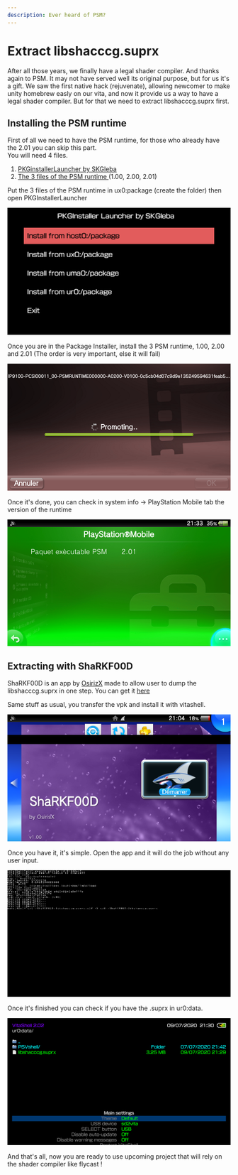 ```yaml
---
description: Ever heard of PSM?
---
```


# Extract libshacccg.suprx

After all those years, we finally have a legal shader compiler. And thanks again to PSM. It may not have served well its original purpose, but for us it's a gift. We saw the first native hack \(rejuvenate\), allowing newcomer to make unity homebrew easly on our vita, and now it provide us a way to have a legal shader compiler. But for that we need to extract libshacccg.suprx first.

## Installing the PSM runtime

First of all we need to have the PSM runtime, for those who already have the 2.01 you can skip this part.  
You will need 4 files.

1. [PKGinstallerLauncher by SKGleba](https://vitadb.rinnegatamante.it/#/info/381)
2. [The 3 files of the PSM runtime ](http://psm.cbps.xyz/devtools.php?type=psm-runtime)\(1.00, 2.00, 2.01\) 

Put the 3 files of the PSM runtime in ux0:package \(create the folder\) then open PKGInstallerLauncher

![I suppose you know what option you shoud chose right?](../.gitbook/assets/2020-07-09-210117.png)

Once you are in the Package Installer, install the 3 PSM runtime, 1.00, 2.00 and 2.01 \(The order is very important, else it will fail\)  


![Ever wondered why is there a cinema film in the background? Me too ](../.gitbook/assets/2020-07-09-210600.png)

Once it's done, you can check in system info -&gt; PlayStation Mobile tab the version of the runtime

![I hope you didn&apos;t sleep during french classe](../.gitbook/assets/2020-07-09-213320.png)



## Extracting with ShaRKF00D

ShaRKF00D is an app by [OsirizX](https://github.com/OsirizX/ShaRKF00D) made to allow user to dump the libshacccg.suprx in one step. You can get it [here](https://github.com/OsirizX/ShaRKF00D/releases/download/1.3/ShaRKF00D.vpk)

Same stuff as usual, you transfer the vpk and install it with vitashell.

![Don&apos;t worry, this one doesn&apos;t bite. Well he might ate a little part of my screen but it&apos;s cool](../.gitbook/assets/2020-07-09-210409.png)

Once you have it, it's simple. Open the app and it will do the job without any user input. 

![Hackerman!](../.gitbook/assets/2020-07-09-212912.png)

Once it's finished you can check if you have the .suprx in ur0:data.

![Too fast for the menu to catch me](../.gitbook/assets/2020-07-09-213049.png)

  
And that's all, now you are ready to use upcoming project that will rely on the shader compiler like flycast !

